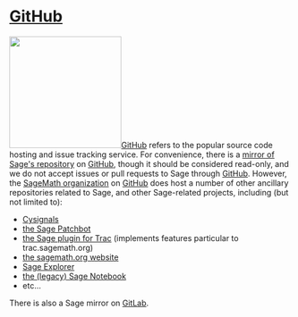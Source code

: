 # [GitHub](GitHub)

<img src="https://github.githubassets.com/images/modules/logos_page/Octocat.png" height=200, right>[GitHub](https://github.com) refers to the popular source code hosting and issue tracking service.  For convenience, there is a [mirror of Sage's repository](https://github.com/sagemath/sage) on [GitHub](GitHub), though it should be considered read-only, and we do not accept issues or pull requests to Sage through [GitHub](GitHub).  However, the [SageMath organization](https://github.com/sagemath) on [GitHub](GitHub) does host a number of other ancillary repositories related to Sage, and other Sage-related projects, including (but not limited to):

* [Cysignals](https://github.com/sagemath/cysignals)
* [the Sage Patchbot](https://github.com/sagemath/sage-patchbot)
* [the Sage plugin for Trac](https://github.com/sagemath/sage_trac_plugin) (implements features particular to trac.sagemath.org)
* [the sagemath.org website](https://github.com/sagemath/website)
* [Sage Explorer](https://github.com/sagemath/sage-explorer)
* [the (legacy) Sage Notebook](https://github.com/sagemath/sagenb)
* etc...

There is also a Sage mirror on [GitLab](GitLab).